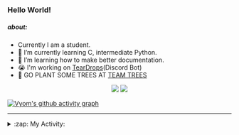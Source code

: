 ### Hello World!

##### about:
- Currently I am a student.
- 🌱 I’m currently learning C, intermediate Python.
- 🌱 I’m learning how to make better documentation.
- 😭 I'm working on [TearDrops](https://github.com/Vyvy-vi/TearDrops)(Discord Bot)
- 🌱 GO PLANT SOME TREES AT [TEAM TREES](https://teamtrees.org/)

<p align="center">
  <a href="https://twitter.com/Vyvy_viM"><img target="_blank" src="https://img.shields.io/badge/twitter%20@Vyvy_viM-0D95E8?style=for-the-badge&logo=twitter&logoColor=white"/></a> 
  <a href="https://vyvy-vi.github.io/portfolio"><img target="_blank" src="https://img.shields.io/badge/-I%27m_craving_for_open_source-green?style=for-the-badge&logo=github&logoColor=black"/></a> 
</p>

[![Vyom's github activity graph](https://activity-graph.herokuapp.com/graph?username=Vyvy-vi)](https://github.com/ashutosh00710/github-readme-activity-graph)

---
<details>
  <summary>:zap: My Activity:</summary>
  
<!--START_SECTION:waka-->
**I'm a Night 🦉** 

```text
🌞 Morning    34 commits     █░░░░░░░░░░░░░░░░░░░░░░░░   5.04% 
🌆 Daytime    217 commits    ████████░░░░░░░░░░░░░░░░░   32.15% 
🌃 Evening    245 commits    █████████░░░░░░░░░░░░░░░░   36.3% 
🌙 Night      179 commits    ██████░░░░░░░░░░░░░░░░░░░   26.52%

```
📅 **I'm Most Productive on Thursday** 

```text
Monday       97 commits     ███░░░░░░░░░░░░░░░░░░░░░░   14.37% 
Tuesday      83 commits     ███░░░░░░░░░░░░░░░░░░░░░░   12.3% 
Wednesday    131 commits    ████░░░░░░░░░░░░░░░░░░░░░   19.41% 
Thursday     140 commits    █████░░░░░░░░░░░░░░░░░░░░   20.74% 
Friday       40 commits     █░░░░░░░░░░░░░░░░░░░░░░░░   5.93% 
Saturday     78 commits     ███░░░░░░░░░░░░░░░░░░░░░░   11.56% 
Sunday       106 commits    ████░░░░░░░░░░░░░░░░░░░░░   15.7%

```


📊 **This Week I Spent My Time On** 

```text
🔥 Editors: 
Vim                      15 hrs 14 mins      █████████████████████████   100.0%

🐱‍💻 Projects: 
TEC-Discord-Automation   10 hrs 1 min        ████████████████░░░░░░░░░   65.83% 
TheGame                  3 hrs 41 mins       ██████░░░░░░░░░░░░░░░░░░░   24.28% 
TEC-Discord-Oauth2       36 mins             █░░░░░░░░░░░░░░░░░░░░░░░░   3.97% 
discourse-data           26 mins             ░░░░░░░░░░░░░░░░░░░░░░░░░   2.91% 
TearDrops                22 mins             ░░░░░░░░░░░░░░░░░░░░░░░░░   2.46%

```


<!--END_SECTION:waka-->
</details>
